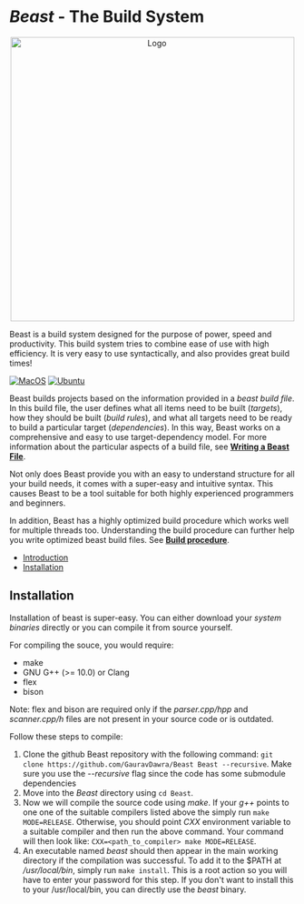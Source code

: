 # <p id="beast-the-build-system"></p> ***Beast*** - The Build System
<p align="center">
<img style="align: center;" src="./logoLight.png" title="Logo" height="500px"  />
</p>
Beast is a build system designed for the purpose of power,
speed and productivity. This build system tries to combine ease 
of use with high efficiency. It is very easy to use syntactically,
and also provides great build times!

[![MacOS](https://github.com/GauravDawra/Beast/actions/workflows/mac_build.yml/badge.svg)](https://github.com/GauravDawra/Beast/actions?query=workflow%3AMacOS)
[![Ubuntu](https://github.com/GauravDawra/Beast/actions/workflows/ubuntu_build.yml/badge.svg)](https://github.com/GauravDawra/Beast/actions?query=workflow%3AUbuntu)

Beast builds projects based on the information provided in a *beast build file*. In this build file, the user defines what all items need to be built (*targets*), how they should be built (*build rules*), and what all targets need to be ready to build a particular target (*dependencies*). In this way, Beast works on a comprehensive and easy to use target-dependency model. For more information about the particular aspects of a build file, see [**Writing a Beast File**](writingABeastFile.md).

Not only does Beast provide you with an easy to understand structure for all your build needs, it comes with a super-easy and intuitive syntax. This causes Beast to be a tool suitable for both highly experienced programmers and beginners.

In addition, Beast has a highly optimized build procedure which works well for multiple threads too. Understanding the build procedure can further help you write optimized beast build files. See [**Build procedure**](buildProcedure.md).

- [Introduction](#beast-the-build-system)
- [Installation](#installation)

## <p id="installation"></p>Installation

Installation of beast is super-easy.
You can either download your *system binaries* directly or you can compile it from source yourself.

For compiling the souce, you would require:
- make
- GNU G++ (>= 10.0) or Clang
- flex
- bison

Note: flex and bison are required only if the *parser.cpp/hpp* and *scanner.cpp/h* files are not present in your source code or is outdated.

Follow these steps to compile:
1. Clone the github Beast repository with the following command:
   `git clone https://github.com/GauravDawra/Beast Beast --recursive`.
   Make sure you use the *--recursive* flag since the code has some submodule dependencies
2. Move into the *Beast* directory using `cd Beast`.
3. Now we will compile the source code using *make*. If your *g++* points to one one of the suitable compilers listed above the simply run `make MODE=RELEASE`. Otherwise, you should point *CXX* environment variable to a suitable compiler and then run the above command. Your command will then look like: `CXX=<path_to_compiler> make MODE=RELEASE`.
4. An executable named *beast* should then appear in the main working directory if the compilation was successful. To add it to the $PATH at */usr/local/bin*, simply run `make install`. This is a root action so you will have to enter your password for this step. If you don't want to install this to your /usr/local/bin, you can directly use the *beast* binary.